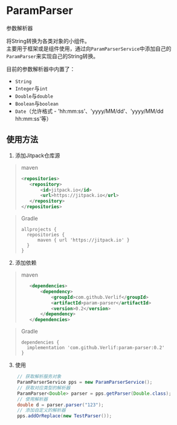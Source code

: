 # ParamParser
参数解析器

将String转换为各类对象的小组件。  
主要用于框架或是组件使用，通过向`ParamParserService`中添加自己的`ParamParser`来实现自己的String转换。

目前的参数解析器中内置了：
* `String`
* `Integer`与`int`
* `Double`与`double`
* `Boolean`与`boolean`
* `Date`（允许格式 - 'hh:mm:ss'、'yyyy/MM/dd'、'yyyy/MM/dd hh:mm:ss'等）

## 使用方法

1. 添加Jitpack仓库源

> maven
> ```xml
> <repositories>
>    <repository>
>        <id>jitpack.io</id>
>        <url>https://jitpack.io</url>
>    </repository>
> </repositories>
> ```

> Gradle
> ```text
> allprojects {
>   repositories {
>       maven { url 'https://jitpack.io' }
>   }
> }
> ```

2. 添加依赖

> maven
> ```xml
>    <dependencies>
>        <dependency>
>            <groupId>com.github.Verlif</groupId>
>            <artifactId>param-parser</artifactId>
>            <version>0.2</version>
>        </dependency>
>    </dependencies>
> ```

> Gradle
> ```text
> dependencies {
>   implementation 'com.github.Verlif:param-parser:0.2'
> }
> ```

3. 使用
```java
    // 获取解析服务对象
    ParamParserService pps = new ParamParserService();
    // 获取对应类型的解析器
    ParamParser<Double> parser = pps.getParser(Double.class);
    // 使用解析器
    double d = parser.parser("123");
    // 添加自定义的解析器
    pps.addOrReplace(new TestParser());
```